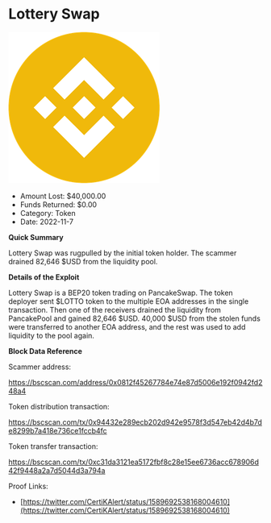 # Lottery Swap
![Lottery Swap](/rektimages/Lottery-Swap.png)
- Amount Lost: $40,000.00
- Funds Returned: $0.00
- Category: Token
- Date: 2022-11-7

**Quick Summary**

Lottery Swap was rugpulled by the initial token holder. The scammer drained 82,646 $USD from the liquidity pool.

  


 **Details of the Exploit**

Lottery Swap is a BEP20 token trading on PancakeSwap. The token deployer sent $LOTTO token to the multiple EOA addresses in the single transaction. Then one of the receivers drained the liquidity from PancakePool and gained 82,646 $USD. 40,000 $USD from the stolen funds were transferred to another EOA address, and the rest was used to add liquidity to the pool again. 

  


 **Block Data Reference**

Scammer address:

https://bscscan.com/address/0x0812f45267784e74e87d5006e192f0942fd248a4

  


Token distribution transaction:

https://bscscan.com/tx/0x94432e289ecb202d942e9578f3d547eb42d4b7de8299b7a418e736ce1fccb4fc

  


Token transfer transaction:

https://bscscan.com/tx/0xc31da3121ea5172fbf8c28e15ee6736acc678906d42f9448a2a7d5044d3a794a


Proof Links:
- [https://twitter.com/CertiKAlert/status/1589692538168004610](https://twitter.com/CertiKAlert/status/1589692538168004610)


